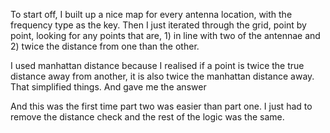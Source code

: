 To start off, I built up a nice map for every antenna location, with the frequency type as the key. Then I just iterated through the grid, point by point, looking for any points that are, 1) in line with two of the antennae and 2) twice the distance from one than the other. 

I used manhattan distance because I realised if a point is twice the true distance away from another, it is also twice the manhattan distance away. That simplified things. And gave me the answer

And this was the first time part two was easier than part one. I just had to remove the distance check and the rest of the logic was the same.
